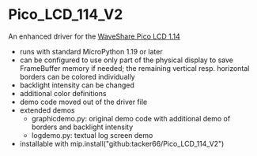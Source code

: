 # Pico_LCD_114_V2

An enhanced driver for the [WaveShare Pico LCD 1.14](https://www.waveshare.com/wiki/Pico-LCD-1.14)

* runs with standard MicroPython 1.19 or later
* can be configured to use only part of the physical display to save FrameBuffer memory if needed; the remaining vertical resp.  horizontal borders can be colored individually
* backlight intensity can be changed
* additional color definitions
* demo code moved out of the driver file
* extended demos
  * graphicdemo.py: original demo code with additional demo of borders and backlight intensity
  * logdemo.py: textual log screen demo  
* installable with mip.install("github:tacker66/Pico_LCD_114_V2")
